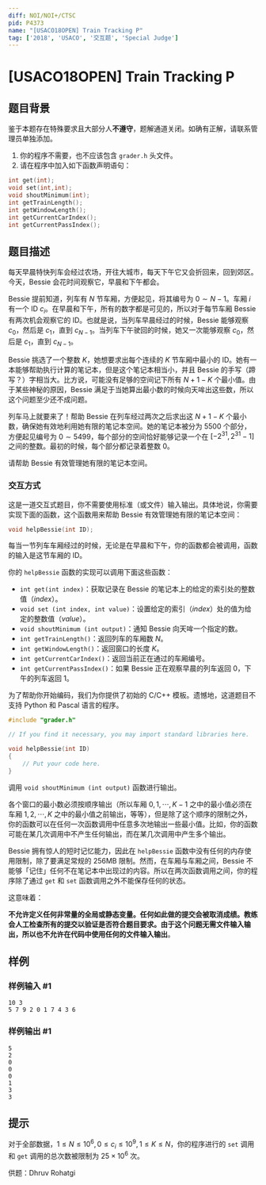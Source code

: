 ```yaml
---
diff: NOI/NOI+/CTSC
pid: P4373
name: "[USACO18OPEN] Train Tracking P"
tag: ['2018', 'USACO', '交互题', 'Special Judge']
---
```

# [USACO18OPEN] Train Tracking P
## 题目背景

鉴于本题存在特殊要求且大部分人**不遵守**，题解通道关闭。如确有正解，请联系管理员单独添加。

1. 你的程序不需要，也不应该包含 `grader.h` 头文件。
2. 请在程序中加入如下函数声明语句：

```cpp
int get(int);
void set(int,int);
void shoutMinimum(int);
int getTrainLength();
int getWindowLength();
int getCurrentCarIndex();
int getCurrentPassIndex();
```
## 题目描述

每天早晨特快列车会经过农场，开往大城市，每天下午它又会折回来，回到郊区。今天，Bessie 会花时间观察它，早晨和下午都会。

Bessie 提前知道，列车有 $N$ 节车厢，方便起见，将其编号为 $0\sim N-1$。车厢 $i$ 有一个 ID $c_i$。在早晨和下午，所有的数字都是可见的，所以对于每节车厢 Bessie 有两次机会观察它的 ID。也就是说，当列车早晨经过的时候，Bessie 能够观察 $c_0$，然后是 $c_1$，直到 $c_{N-1}$。当列车下午驶回的时候，她又一次能够观察 $c_0$，然后是 $c_1$，直到 $c_{N-1}$。 

Bessie 挑选了一个整数 $K$，她想要求出每个连续的 $K$ 节车厢中最小的 ID。她有一本能够帮助执行计算的笔记本，但是这个笔记本相当小，并且 Bessie 的手写（蹄写？）字相当大。比方说，可能没有足够的空间记下所有 $N+1-K$ 个最小值。由于某些神秘的原因，Bessie 满足于当她算出最小数的时候向天哞出这些数，所以这个问题至少还不成问题。

列车马上就要来了！帮助 Bessie 在列车经过两次之后求出这 $N+1−K$ 个最小数，确保她有效地利用她有限的笔记本空间。她的笔记本被分为 $5500$ 个部分，方便起见编号为 $0\sim 5499$，每个部分的空间恰好能够记录一个在 $[-2^{31} , 2^{31}-1]$ 之间的整数。最初的时候，每个部分都记录着整数 $0$。

请帮助 Bessie 有效管理她有限的笔记本空间。

### 交互方式

这是一道交互式题目，你不需要使用标准（或文件）输入输出。具体地说，你需要实现下面的函数，这个函数用来帮助 Bessie 有效管理她有限的笔记本空间：

```cpp
void helpBessie(int ID);
```

每当一节列车车厢经过的时候，无论是在早晨和下午，你的函数都会被调用，函数的输入是这节车厢的 ID。 

你的 `helpBessie` 函数的实现可以调用下面这些函数：

- `int get(int index)`：获取记录在 Bessie 的笔记本上的给定的索引处的整数值（_index_）。
- `void set (int index, int value)`：设置给定的索引（_index_）处的值为给定的整数值（_value_）。
- `void shoutMinimum (int output)`：通知 Bessie 向天哞一个指定的数。
- `int getTrainLength()`：返回列车的车厢数 $N$。
- `int getWindowLength()`：返回窗口的长度 $K$。
- `int getCurrentCarIndex()`：返回当前正在通过的车厢编号。
- `int getCurrentPassIndex()`：如果 Bessie 正在观察早晨的列车返回 $0$，下午的列车返回 $1$。

为了帮助你开始编码，我们为你提供了初始的 C/C++ 模板。遗憾地，这道题目不支持 Python 和 Pascal 语言的程序。

```cpp
#include "grader.h"

// If you find it necessary, you may import standard libraries here.

void helpBessie(int ID)
{
	// Put your code here.
}
```

调用 `void shoutMinimum (int output)` 函数进行输出。

各个窗口的最小数必须按顺序输出（所以车厢 $0,1,\cdots ,K−1$ 之中的最小值必须在车厢 $1,2,\cdots ,K$ 之中的最小值之前输出，等等），但是除了这个顺序的限制之外，你的函数可以在任何一次函数调用中任意多次地输出一些最小值。比如，你的函数可能在某几次调用中不产生任何输出，而在某几次调用中产生多个输出。

Bessie 拥有惊人的短时记忆能力，因此在 `helpBessie` 函数中没有任何的内存使用限制，除了要满足常规的 256MB 限制。然而，在车厢与车厢之间，Bessie 不能够「记住」任何不在笔记本中出现过的内容。所以在两次函数调用之间，你的程序除了通过 `get` 和 `set` 函数调用之外不能保存任何的状态。

这意味着：

**不允许定义任何非常量的全局或静态变量。任何如此做的提交会被取消成绩。教练会人工检查所有的提交以验证是否符合题目要求。由于这个问题无需文件输入输出，所以也不允许在代码中使用任何的文件输入输出**。
## 样例

### 样例输入 #1
```
10 3
5 7 9 2 0 1 7 4 3 6
```
### 样例输出 #1
```
5
2
0
0
0
1
3
3
```
## 提示

对于全部数据，$1\le N\le 10^6,0\le c_i\le 10^9,1\le K\le N$，你的程序进行的 `set` 调用和 `get` 调用的总次数被限制为 $25\times 10^6$ 次。

供题：Dhruv Rohatgi
